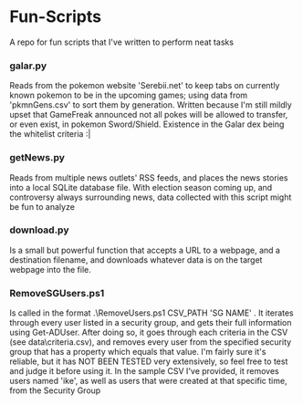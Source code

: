 # Fun-Scripts
A repo for fun scripts that I've written to perform neat tasks

### galar.py
Reads from the pokemon website 'Serebii.net' to keep tabs on currently known pokemon to be in the upcoming games; using data from 'pkmnGens.csv' to sort them by generation. Written because I'm still mildly upset that GameFreak announced not all pokes will be allowed to transfer, or even exist, in pokemon Sword/Shield. Existence in the Galar dex being the whitelist criteria :| 

### getNews.py
Reads from multiple news outlets' RSS feeds, and places the news stories into a local SQLite database file. With election season coming up, and controversy always surrounding news, data collected with this script might be fun to analyze

### download.py
Is a small but powerful function that accepts a URL to a webpage, and a destination filename, and downloads whatever data is on the target webpage into the file.

### RemoveSGUsers.ps1
Is called in the format .\RemoveUsers.ps1 CSV_PATH 'SG NAME' . It iterates through every user listed in a security group, and gets their full information using Get-ADUser. After doing so, it goes through each criteria in the CSV (see data\criteria.csv), and removes every user from the specified security group that has a property which equals that value. I'm fairly sure it's reliable, but it has NOT BEEN TESTED very extensively, so feel free to test and judge it before using it. In the sample CSV I've provided, it removes users named 'ike', as well as users that were created at that specific time, from the Security Group
